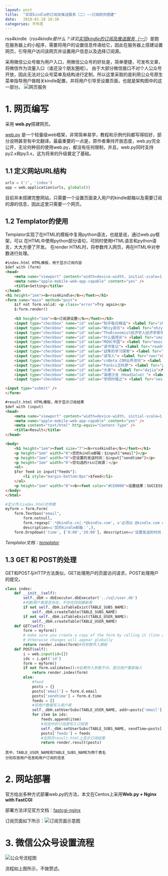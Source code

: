 ```yaml
---
layout: post
title:  "实现kindle的订阅及推送服务（二）——订阅网页搭建"
date:   2018-01-18 18:38
categories: 不作恶
---
```


rss4kindle（*rss4kindle是什么？详见[实现kindle的订阅及推送服务（一）](https://nineteenwj.github.io/archivers/%E5%AE%9E%E7%8E%B0kindle%E7%9A%84%E8%AE%A2%E9%98%85%E5%8F%8A%E6%8E%A8%E9%80%81%E6%9C%8D%E5%8A%A1-%E4%B8%80-%E6%95%B4%E4%BD%93%E6%9E%B6%E6%9E%84)*）是跑在服务器上的小程序，需要将用户的设置信息传递给它，因此在服务器上搭建设置网页，引导用户访问该网页并设置用户信息以及选择订阅源。

采用微信公众号做为用户入口，用微信公众号的好处是，简单便捷，可发布文章，将微信作为流量入口（谁还没个朋友圈呢）。 由于大部分微信接口不对个人公众号开放，因此无法对公众号菜单及结构进行定制，所以这里采取的是利用公众号原生菜单指导用户做相关kindle配置，并将用户引导至设置页面，也就是架构图中的这一部分。 ![网页服务](/assets/posts/实现kindle的订阅及推送服务2-订阅网页搭建/网页服务.png)

# 1. 网页编写

采用 **web.py**搭建网页。

[web.py](http://webpy.org/) 是一个轻量级web框架，非常简单易学，教程和示例代码都写得较好，部分说明甚至有中文翻译。最最重要的一点是，原作者秉持开放态度，web.py完全公开，无论何种目的使用web.py，都没有任何限制，并且，web.py同时支持py2.x和py3.x，这为将来的升级奠定了基础。

## 1.1 定义网站URL结构

```python
urls = ('/', 'index')
app = web.application(urls, globals())
```

目前并未搭建完整网站，只需要一个设置页面录入用户的kindle邮箱以及需要订阅的源的信息，因此这里只需要一个网页。

## 1.2 Templator的使用

Templator实现了在HTML的模板中复用python语法，也就是说，通过web.py框架，可以 在HTML中使用python部分语句，可同时使用HTML语言和python语言，大大方便了开发。 在render HTML时，将参数传入网页，再在HTML中对参数进行处理。

```html
#index.html HTML模板，用于显示订阅内容
$def with (form)
<head>
	<meta name="viewport" content="width=device-width, initial-scale=1.0, user-scalable=0, minimum-scale=1.0, maximum-scale=1.0" />  
	<meta name="apple-mobile-web-app-capable" content="yes" /> 
	<title>Setting</title>
</head>
<h1 height="1em"><b>rss4kindle</b></font></h1>
<form name="main" method="post"> 
	$if not form.valid: <p class="error">Try again</p>
	$:form.render()
	
	<h3 height="1em"><b>订阅源设置</b></font></h3>
	<input type="checkbox" name="id" value="知乎每日精选"> <label for="zhihu">知乎每日精选</label></br>
	<input type="checkbox" name="id" value="Nhzy资讯"> <label for="nhzy">Nhzy资讯</label></br> 
	<input type="checkbox" name="id" value="TheEconomist经济学人经济学家中文版"> <label for="ecocn">经济学人</label></br> 
	<input type="checkbox" name="id" value="什么值得买"> <label for="smzdm">什么值得买</label></br> 
	<input type="checkbox" name="id" value="MOOC中国"> <label for="mooc">MOOC中国</label></br> 
	<input type="checkbox" name="id" value="读书笔记"> <label for="readnote">读书笔记</label></br> 
	<input type="checkbox" name="id" value="战隼的学习探索"> <label for="fightfalcon">战隼的学习探索</label></br> 
	<input type="checkbox" name="id" value="读写人"> <label for="rwer">读写人</label></br> 
	<input type="checkbox" name="id" value="cnBeta.COM业界资讯"> <label for="cnbeta">CNBeta</label></br> 
	<input type="checkbox" name="id" value="PanSci泛科學"> <label for="pansci">Pansic泛科学</label></br> 
	<input type="checkbox" name="id" value="大家"> <label for="dajia">大家</label></br> 
	<input type="checkbox" name="id" value="海德沙龙（HeadSalon）"> <label for="headsalon">海德沙龙</label></br> 
	<input type="checkbox" name="id" value="学而时嘻之"> <label for="xesxz">学而时嘻之</label></br></br>

<input type="submit" />    
</form>
```

```html
#result.html HTML模板，用于显示订阅结果
$def with (input)
<head>
	<meta name="viewport" content="width=device-width, initial-scale=1.0, user-scalable=0, minimum-scale=1.0, maximum-scale=1.0" />  
	<meta name="apple-mobile-web-app-capable" content="yes" /> 
	<meta content="text/html" http-equiv="Content-Type" />
	<title>Result</title>
</head>

<body>
	<h1 height="1em"><font size="7"><b>rss4kindle</b></font></h1>
	<p height="1em" width="0">您的kindle邮箱：$input["email"]</p>
	<p height="1em" width="0">您设置的发送时间：$input["sendtime"]</p>
	<p height="1em" width="0">您勾选的rss订阅源：</p>
	<ul>
	$for feed in input["feeds"]:
		<li style="margin-bottom:0px">$feed</li>
	</ul>	
	<p height="1em" width="0"><b><font color="#CE0000">设置结果：SUCCESS</font></b></p>
</body>
</html>
```

```python
#定义传入index.html的参数
myform = form.Form(
    form.Textbox("email",
        form.notnull,
        form.regexp('.*@kindle.cn|.*@kindle.com', u'必须以 @kindle.com or @kindle.cn 结尾'),
        description=u'您的kindle邮箱：',),
    form.Dropdown('time', ['8:00','20:00'], description=u'设置发送的时间：'))
```

*Templator文档：[templator](http://webpy.org/docs/0.3/templetor)*

## 1.3 GET 和 POST的处理

GET和POST与HTTP方法类似，GET处理用户的页面访问请求，POST处理用户的提交。

```python
class index:
    def __init__(self):
        self._dbH = dbExecutor.dbExecutor('../sql/user.db')
        #判断用户表是否存在，不存在则创建新表
        if not self._dbH.isTableExist(TABLE_SUBS_NAME):
            self._dbH.createTable(TABLE_SUBS_NAME)
        if not self._dbH.isTableExist(TABLE_USER_NAME):
            self._dbH.createTable(TABLE_USER_NAME)
    def GET(self):
        form = myform()
        # make sure you create a copy of the form by calling it (line above)
        # Otherwise changes will appear globally
        return render.index(form)#将参数传入模板
    def POST(self):
        i = web.input(id=[])
        ids = i.get('id')
        form = myform()
        if not form.validates():#如果传入参数不对，提示用户重新输入
            return render.index(form)
        else:
            #feed
            posts = {}
            posts['email'] = form.d.email
            posts['sendtime'] = form.d.time
            feeds = []
            #将用户数据写入用户表
            self._dbH.setUserSubs(TABLE_USER_NAME, addr=posts['email'] , sendTime=posts['sendtime'])
            for item in ids:
                feeds.append(item)
                #将选中的订阅源写入订阅表                
                self._dbH.setUserSubs(TABLE_SUBS_NAME, sendTime=posts['sendtime'], addr=posts['email'] , feed=item)
                posts['feeds'] = feeds
                #在网页result.html上显示订阅结果
                return render.result(posts)
```

```
其中，TABLE_USER_NAME和TABLE_SUBS_NAME为两个表名
分别存放用户信息和用户订阅的信息
```

# 2. 网站部署

官方给出多种方式部署web.py的方法，本文在Centos上采用**Web.py + Nginx with FastCGI** 

部署方法详见官方文档：[fastcgi-nginx](http://webpy.org/cookbook/fastcgi-nginx)

订阅页面如下所示：![订阅页面示意图](/assets/posts/实现kindle的订阅及推送服务2-订阅网页搭建/订阅页面示意图.png)

# 3. 微信公众号设置流程

![公众号流程图](/assets/posts/实现kindle的订阅及推送服务2-订阅网页搭建/公众号流程图.png)

流程如上图所示，不做赘述。